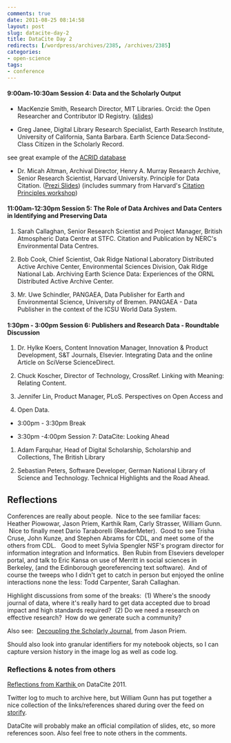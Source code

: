 ```yaml
---
comments: true
date: 2011-08-25 08:14:58
layout: post
slug: datacite-day-2
title: DataCite Day 2
redirects: [/wordpress/archives/2385, /archives/2385]
categories:
- open-science
tags:
- conference
---
```


#### 9:00am-10:30am Session 4: Data and the Scholarly Output





	
  * MacKenzie Smith, Research Director, MIT Libraries. Orcid: the Open Researcher and Contributor ID Registry. ([slides](http://t.co/BoYZIGA))



	
  * Greg Janee, Digital Library Research Specialist, Earth Research Institute, University of California, Santa Barbara. Earth Science Data:Second-Class Citizen in the Scholarly Record.




see great example of the [ACRID database](http://www.cru.uea.ac.uk/cru/projects/acrid/)





	
  * Dr. Micah Altman, Archival Director, Henry A. Murray Research Archive, Senior Research Scientist, Harvard University. Principle for Data Citation. ([Prezi Slides](http://t.co/7frbYf7)) (includes summary from Harvard's [Citation Principles workshop](http://projects.iq.harvard.edu/datacitation_workshop/))




#### 11:00am-12:30pm Session 5: The Role of Data Archives and Data Centers in Identifying and Preserving Data





	
  1. Sarah Callaghan, Senior Research Scientist and Project Manager, British Atmospheric Data Centre at STFC. Citation and Publication by NERC's Environmental Data Centres.

	
  2. Bob Cook, Chief Scientist, Oak Ridge National Laboratory Distributed Active Archive Center, Environmental Sciences Division, Oak Ridge National Lab. Archiving Earth Science Data: Experiences of the ORNL Distributed Active Archive Center.

	
  3. Mr. Uwe Schindler, PANGAEA, Data Publisher for Earth and Environmental Science, University of Bremen. PANGAEA - Data Publisher in the context of the ICSU World Data System.




#### 1:30pm - 3:00pm Session 6: Publishers and Research Data - Roundtable Discussion





	
  1. Dr. Hylke Koers, Content Innovation Manager, Innovation & Product Development, S&T Journals, Elsevier. Integrating Data and the online Article on SciVerse ScienceDirect.

	
  2. Chuck Koscher, Director of Technology, CrossRef. Linking with Meaning: Relating Content.

	
  3. Jennifer Lin, Product Manager, PLoS. Perspectives on Open Access and

	
  4. Open Data.



	
  * 3:00pm - 3:30pm Break

	
  * 3:30pm -4:00pm Session 7: DataCite: Looking Ahead



	
  1. Adam Farquhar, Head of Digital Scholarship, Scholarship and Collections, The British Library

	
  2. Sebastian Peters, Software Developer, German National Library of Science and Technology. Technical Highlights and the Road Ahead.




## Reflections


Conferences are really about people.  Nice to the see familiar faces: Heather Piowowar, Jason Priem, Karthik Ram, Carly Strasser, William Gunn.  Nice to finally meet Dario Taraborelli (ReaderMeter).  Good to see Trisha Cruse, John Kunze, and Stephen Abrams for CDL, and meet some of the others from CDL.   Good to meet Sylvia Spengler NSF's program director for information integration and Informatics.  Ben Rubin from Elseviers developer portal, and talk to Eric Kansa on use of Merritt in social sciences in Berkeley, (and the Edinborough georeferencing text software).  And of course the tweeps who I didn't get to catch in person but enjoyed the online interactions none the less: Todd Carpenter, Sarah Callaghan.

Highlight discussions from some of the breaks:  (1) Where's the snoody journal of data, where it's really hard to get data accepted due to broad impact and high standards required?  (2) Do we need a research on effective research?  How do we generate such a community?

Also see:  [Decoupling the Scholarly Journal](https://docs.google.com/document/d/1xDOy9GXXrUFc9TUIR2C470DTau8JEgZ9k-SMNIx5pb8/edit?hl=en_US&authkey=CMeCqOYD), from Jason Priem.

Should also look into granular identifiers for my notebook objects, so I can capture version history in the image log as well as code log.



###  Reflections & notes from others 



[Reflections from Karthik ](http://inundata.org/2011/08/25/datacite-2011-recap/)on DataCite 2011.  

Twitter log to much to archive here, but William Gunn has put together a nice collection of the links/references shared during over the feed on [storify](http://storify.com/mrgunn/links-to-datacite-presentations-and-sites-mentione?awesm=sfy.co_FgI&utm_campaign=mrgunn&utm_medium=sfy.co-twitter&utm_source=direct-sfy.co&utm_content=storify-pingback).

DataCite will probably make an official compilation of slides, etc, so more references soon.  Also feel free to note others in the comments.  
